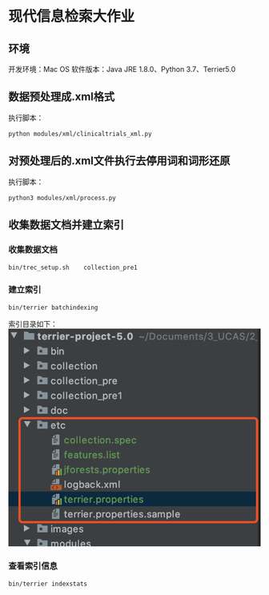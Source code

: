 # 现代信息检索大作业
## 环境
开发环境：Mac OS
软件版本：Java JRE 1.8.0、Python 3.7、Terrier5.0

## 数据预处理成.xml格式

执行脚本：

```zsh
python modules/xml/clinicaltrials_xml.py
```
## 对预处理后的.xml文件执行去停用词和词形还原

执行脚本：

```zsh
python3 modules/xml/process.py
```

## 收集数据文档并建立索引
### 收集数据文档
```zsh
bin/trec_setup.sh    collection_pre1
```

### 建立索引
```zsh
bin/terrier batchindexing
```
索引目录如下：
![image](./images/index_dir.jpg)
### 查看索引信息
```zsh
bin/terrier indexstats
```
